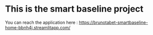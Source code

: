 # This is the smart baseline project

You can reach the application here : https://brunotabet-smartbaseline-home-bbnh4j.streamlitapp.com/